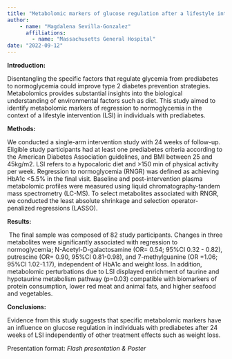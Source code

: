 ```yaml
---
title: "Metabolomic markers of glucose regulation after a lifestyle intervention in prediabetes"
author: 
    - name: "Magdalena Sevilla-Gonzalez"
      affiliations: 
        - name: "Massachusetts General Hospital"
date: "2022-09-12"
---
```


**Introduction:**

Disentangling the specific factors that regulate glycemia from
prediabetes to normoglycemia could improve type 2 diabetes prevention
strategies. Metabolomics provides substantial insights into the
biological understanding of environmental factors such as diet. This
study aimed to identify metabolomic markers of regression to
normoglycemia in the context of a lifestyle intervention (LSI) in
individuals with prediabetes.

**Methods:**

We conducted a single-arm intervention study with 24 weeks of follow-up.
Eligible study participants had at least one prediabetes criteria
according to the American Diabetes Association guidelines, and BMI
between 25 and 45kg/m2. LSI refers to a hypocaloric diet and &gt;150 min
of physical activity per week. Regression to normoglycemia (RNGR) was
defined as achieving HbA1c &lt;5.5% in the final visit. Baseline and
post-intervention plasma metabolomic profiles were measured using liquid
chromatography-tandem mass spectrometry (LC-MS). To select metabolites
associated with RNGR, we conducted the least absolute shrinkage and
selection operator-penalized regressions (LASSO).

**Results:**

 The final sample was composed of 82 study participants. Changes in
three metabolites were significantly associated with regression to
normoglycemia; N-Acetyl-D-galactosamine (OR= 0.54; 95%CI 0.32 - 0.82),
putrescine (OR= 0.90, 95%CI 0.81-0.98), and 7-methylguanine (OR =1.06;
95%CI 1.02-1.17), independent of HbA1c and weight loss. In addition,
metabolomic perturbations due to LSI displayed enrichment of taurine and
hypotaurine metabolism pathway (p=0.03) compatible with biomarkers of
protein consumption, lower red meat and animal fats, and higher seafood
and vegetables. 

**Conclusions:**

Evidence from this study suggests that specific metabolomic markers have
an influence on glucose regulation in individuals with prediabetes after
24 weeks of LSI independently of other treatment effects such as weight
loss.

Presentation format: *Flash presentation & Poster*

